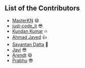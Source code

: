 ## List of the Contributors
- [MasterKN](https://github.com/MasterKN48) :smile:
- [just-code_it](https://github.com/HackedByMKN) :sunglasses:
- [Kundan Kumar](https://github.com/kundan28) :fire:
- [Ahmad Javed](https://github.com/ahmadjaved97) :thumbsup:
- [Sayantan Datta](https://github.com/sayantanHack) :metal:
- [Javi](https://github.com/brunnnka) :sunglasses:
- [Arendt](https://github.com/Arendt) :smile:
- [Prabhu](https://github.com/caffeinatednerd) :sunglasses:
